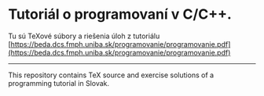 
# Tutoriál o programovaní v C/C++.

Tu sú TeXové súbory a riešenia úloh z tutoriálu 
[https://beda.dcs.fmph.uniba.sk/programovanie/programovanie.pdf](https://beda.dcs.fmph.uniba.sk/programovanie/programovanie.pdf)

---

This repository contains TeX source and exercise solutions of a programming tutorial in 
Slovak.
